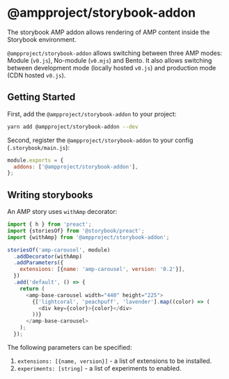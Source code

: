 # @ampproject/storybook-addon

The storybook AMP addon allows rendering of AMP content inside the Storybook
environment.

`@ampproject/storybook-addon` allows switching between three AMP modes:
Module (`v0.js`), No-module (`v0.mjs`) and Bento. It also allows switching
between development mode (locally hosted `v0.js`) and production mode (CDN
hosted `v0.js`).

## Getting Started

First, add the `@ampproject/storybook-addon` to your project:

```sh
yarn add @ampproject/storybook-addon --dev
```

Second, register the `@ampproject/storybook-addon` to your
config (`.storybook/main.js`):

```js
module.exports = {
  addons: ['@ampproject/storybook-addon'],
};
```

## Writing storybooks

An AMP story uses `withAmp` decorator:

```js
import { h } from 'preact';
import {storiesOf} from '@storybook/preact';
import {withAmp} from '@ampproject/storybook-addon';

storiesOf('amp-carousel', module)
  .addDecorator(withAmp)
  .addParameters({
    extensions: [{name: 'amp-carousel', version: '0.2'}],
  })
  .add('default', () => {
    return (
      <amp-base-carousel width="440" height="225">
        {['lightcoral', 'peachpuff', 'lavender'].map((color) => (
          <div key={color}>{color}</div>
        ))}
      </amp-base-carousel>
    );
  });
```

The following parameters can be specified:

1. `extensions: [{name, version}]` - a list of extensions to be installed.
2. `experiments: [string]` - a list of experiments to enabled.
